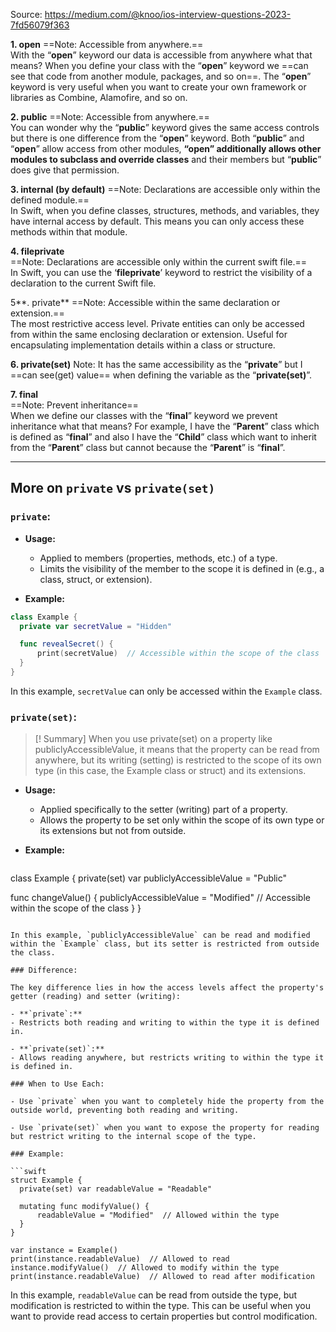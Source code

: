 Source: https://medium.com/@knoo/ios-interview-questions-2023-7fd56079f363

**1. open** 
==Note: Accessible from anywhere.==  
With the “**open**” keyword our data is accessible from anywhere what that means? When you define your class with the “**open**” keyword we ==can see that code from another module, packages, and so on==. The “**open**” keyword is very useful when you want to create your own framework or libraries as Combine, Alamofire, and so on.

**2. public**
==Note: Accessible from anywhere.==  
You can wonder why the “**public**” keyword gives the same access controls but there is one difference from the “**open**” keyword. Both “**public**” and “**open**” allow access from other modules, **“open” additionally allows other modules to subclass and override classes** and their members but “**public**” does give that permission.

**3. internal (by default)**
==Note: Declarations are accessible only within the defined module.==  
In Swift, when you define classes, structures, methods, and variables, they have internal access by default. This means you can only access these methods within that module.

**4. fileprivate**  
==Note: Declarations are accessible only within the current swift file.==  
In Swift, you can use the ‘**fileprivate**’ keyword to restrict the visibility of a declaration to the current Swift file.

5**. private** 
==Note: Accessible within the same declaration or extension.==  
The most restrictive access level. Private entities can only be accessed from within the same enclosing declaration or extension. Useful for encapsulating implementation details within a class or structure.

**6. private(set)** 
Note: It has the same accessibility as the “**private**” but I ==can see(get) value== when defining the variable as the “**private(set)**”.

**7. final**  
==Note: Prevent inheritance==  
When we define our classes with the “**final**” keyword we prevent inheritance what that means? For example, I have the “**Parent**” class which is defined as “**final**” and also I have the “**Child**” class which want to inherit from the “**Parent**” class but cannot because the “**Parent**” is “**final**”.

---
## More on `private` vs `private(set)`
### `private`:

- **Usage:**
  - Applied to members (properties, methods, etc.) of a type.
  - Limits the visibility of the member to the scope it is defined in (e.g., a class, struct, or extension).

- **Example:**
```swift
class Example {
  private var secretValue = "Hidden"

  func revealSecret() {
	  print(secretValue)  // Accessible within the scope of the class
  }
}
```

  In this example, `secretValue` can only be accessed within the `Example` class.

### `private(set)`:

> [! Summary]
> When you use private(set) on a property like publiclyAccessibleValue, it means that the property can be read from anywhere, but its writing (setting) is restricted to the scope of its own type (in this case, the Example class or struct) and its extensions.

- **Usage:**
  - Applied specifically to the setter (writing) part of a property.
  - Allows the property to be set only within the scope of its own type or its extensions but not from outside.

- **Example:**
  ```swift
class Example {
  private(set) var publiclyAccessibleValue = "Public"

  func changeValue() {
	  publiclyAccessibleValue = "Modified"  // Accessible within the scope of the class
  }
}
  ```

  In this example, `publiclyAccessibleValue` can be read and modified within the `Example` class, but its setter is restricted from outside the class.

### Difference:

The key difference lies in how the access levels affect the property's getter (reading) and setter (writing):

- **`private`:**
  - Restricts both reading and writing to within the type it is defined in.

- **`private(set)`:**
  - Allows reading anywhere, but restricts writing to within the type it is defined in.

### When to Use Each:

- Use `private` when you want to completely hide the property from the outside world, preventing both reading and writing.

- Use `private(set)` when you want to expose the property for reading but restrict writing to the internal scope of the type.

### Example:

```swift
struct Example {
    private(set) var readableValue = "Readable"

    mutating func modifyValue() {
        readableValue = "Modified"  // Allowed within the type
    }
}

var instance = Example()
print(instance.readableValue)  // Allowed to read
instance.modifyValue()  // Allowed to modify within the type
print(instance.readableValue)  // Allowed to read after modification
```

In this example, `readableValue` can be read from outside the type, but modification is restricted to within the type. This can be useful when you want to provide read access to certain properties but control modification.